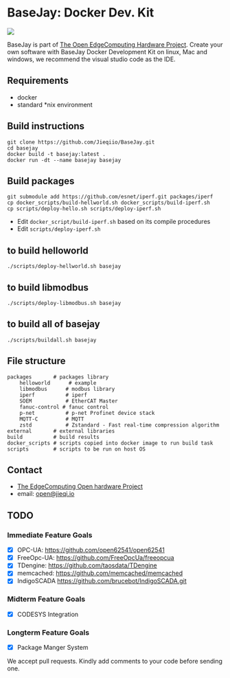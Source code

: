 # BaseJay: Docker Dev. Kit

![](basejay.gif)

BaseJay is part of [The Open EdgeComputing Hardware Project](https://jieqi.io/open.html).
Create your own software with BaseJay Docker Development Kit on linux, Mac and windows, we recommend the visual studio code as the IDE.

## Requirements

* docker
* standard *nix environment

## Build instructions 

```
git clone https://github.com/Jieqiio/BaseJay.git
cd basejay
docker build -t basejay:latest .
docker run -dt --name basejay basejay
```

## Build packages
```
git submodule add https://github.com/esnet/iperf.git packages/iperf
cp docker_scripts/build-hellworld.sh docker_scripts/build-iperf.sh
cp scripts/deploy-hello.sh scripts/deploy-iperf.sh
```
- Edit `docker_script/build-iperf.sh` based on its compile procedures
- Edit `scripts/deploy-iperf.sh` 

## to build helloworld
```
./scripts/deploy-hellworld.sh basejay
```

## to build libmodbus
```
./scripts/deploy-libmodbus.sh basejay
```

## to build all of basejay
```
./scripts/buildall.sh basejay
```

## File structure

```
packages       # packages library
    helloworld      # example 
    libmodbus      # modbus library
    iperf          # iperf
    SOEM           # EtherCAT Master
    fanuc-control # fanuc control
    p-net          # p-net Profinet device stack
    MQTT-C         # MQTT
    zstd           # Zstandard - Fast real-time compression algorithm
external       # external libraries
build          # build results
docker_scripts # scripts copied into docker image to run build task
scripts        # scripts to be run on host OS
```

## Contact

- [The EdgeComputing Open hardware Project](https://jieqi.io/open.html)
- email: open@jieqi.io

## TODO
### Immediate Feature Goals

- [x] OPC-UA: https://github.com/open62541/open62541
- [x] FreeOpc-UA: https://github.com/FreeOpcUa/freeopcua
- [x] TDengine:  https://github.com/taosdata/TDengine
- [x] memcached: https://github.com/memcached/memcached
- [x] IndigoSCADA https://github.com/brucebot/IndigoSCADA.git
### Midterm Feature Goals
- [x] CODESYS Integration

### Longterm Feature Goals
- [x] Package Manger System

We accept pull requests. Kindly add comments to your code before sending one.